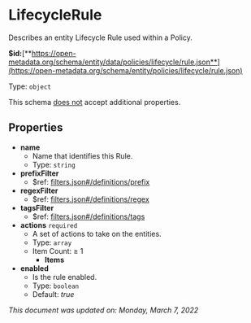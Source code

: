 # LifecycleRule

Describes an entity Lifecycle Rule used within a Policy.

**$id:**[**https://open-metadata.org/schema/entity/data/policies/lifecycle/rule.json**](https://open-metadata.org/schema/entity/policies/lifecycle/rule.json)

Type: `object`

This schema <u>does not</u> accept additional properties.

## Properties
 - **name**
	 - Name that identifies this Rule.
	 - Type: `string`
 - **prefixFilter**
	 - $ref: [filters.json#/definitions/prefix](filters.md#prefix)
 - **regexFilter**
	 - $ref: [filters.json#/definitions/regex](filters.md#regex)
 - **tagsFilter**
	 - $ref: [filters.json#/definitions/tags](filters.md#tags)
 - **actions** `required`
	 - A set of actions to take on the entities.
	 - Type: `array`
	 - Item Count:  &ge; 1
		 - **Items**
 - **enabled**
	 - Is the rule enabled.
	 - Type: `boolean`
	 - Default: _true_


_This document was updated on: Monday, March 7, 2022_